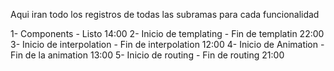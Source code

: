 Aqui iran todo los registros de todas las subramas para cada funcionalidad

1- Components - Listo 14:00
2- Inicio de templating - Fin de templatin 22:00
3- Inicio de interpolation - Fin de interpolation 12:00
4- Inicio de Animation - Fin de la animation 13:00
5- Inicio de routing - Fin de routing 21:00 

